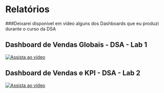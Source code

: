 # Relatórios
###Deixarei disponível em vídeo alguns dos Dashboards que eu produzi durante o curso da DSA

## Dashboard de Vendas Globais - DSA - Lab 1

[![Assista ao vídeo](https://img.youtube.com/vi/SRzbWZzon64/0.jpg)](https://youtu.be/SRzbWZzon64)

## Dashboard de Vendas e KPI - DSA - Lab 2

[![Assista ao vídeo](https://img.youtube.com/vi/XIlNDv7F6C4/0.jpg)](https://youtu.be/XIlNDv7F6C4)

